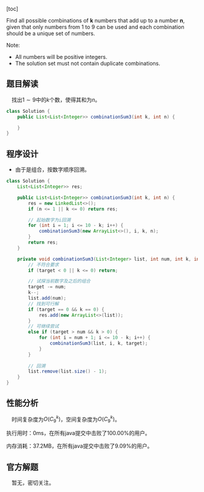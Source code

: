 [toc]

Find all possible combinations of **k** numbers that add up to a number **n**, given that only numbers from $1$ to $9$ can be used and each combination should be a unique set of numbers.



Note:

* All numbers will be positive integers.
* The solution set must not contain duplicate combinations.



## 题目解读

&emsp;找出$1 \sim 9$中的$k$个数，使得其和为$n$。

```java
class Solution {
    public List<List<Integer>> combinationSum3(int k, int n) {

    }
}
```

## 程序设计

* 由于是组合，按数字顺序回溯。

```java
class Solution {
    List<List<Integer>> res;

    public List<List<Integer>> combinationSum3(int k, int n) {
        res = new LinkedList<>();
        if (n <= 1 || k <= 0) return res;

        // 起始数字为i回溯
        for (int i = 1; i <= 10 - k; i++) {
            combinationSum3(new ArrayList<>(), i, k, n);
        }
        return res;
    }

    private void combinationSum3(List<Integer> list, int num, int k, int target) {
        // 不符合要求
        if (target < 0 || k <= 0) return;

        // 试探当前数字及之后的组合
        target -= num;
        k--;
        list.add(num);
        // 找到可行解
        if (target == 0 && k == 0) {
            res.add(new ArrayList<>(list));
        } 
        // 可继续尝试
        else if (target > num && k > 0) {
            for (int i = num + 1; i <= 10 - k; i++) {
                combinationSum3(list, i, k, target);
            }
        }
        
        // 回溯
        list.remove(list.size() - 1);
    }
}
```

## 性能分析

&emsp;时间复杂度为$O(C_9^k)$，空间复杂度为$O(C_9^k)$。

执行用时：0ms，在所有java提交中击败了100.00%的用户。

内存消耗：37.2MB，在所有java提交中击败了9.09%的用户。

## 官方解题

&emsp;暂无，密切关注。